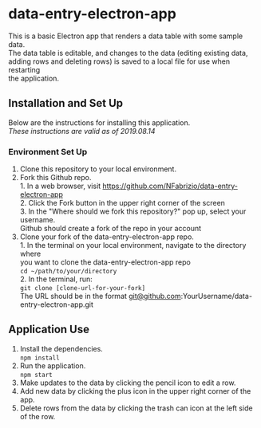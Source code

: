 # data-entry-electron-app

This is a basic Electron app that renders a data table with some sample data.  
The data table is editable, and changes to the data (editing existing data,  
adding rows and deleting rows) is saved to a local file for use when restarting  
the application.  

## Installation and Set Up  
Below are the instructions for installing this application.  
*These instructions are valid as of 2019.08.14*

### Environment Set Up  
1. Clone this repository to your local environment.  
  1. Fork this Github repo.  
    1. In a web browser, visit https://github.com/NFabrizio/data-entry-electron-app  
    2. Click the Fork button in the upper right corner of the screen  
    3. In the "Where should we fork this repository?" pop up, select your username.  
    Github should create a fork of the repo in your account  
  2. Clone your fork of the data-entry-electron-app repo.  
    1. In the terminal on your local environment, navigate to the directory where  
    you want to clone the data-entry-electron-app repo  
      `cd ~/path/to/your/directory`  
    2. In the terminal, run:  
      `git clone [clone-url-for-your-fork]`  
      The URL should be in the format git@github.com:YourUsername/data-entry-electron-app.git  

## Application Use  
1. Install the dependencies.  
  `npm install`  
2. Run the application.  
  `npm start`  
3. Make updates to the data by clicking the pencil icon to edit a row.  
4. Add new data by clicking the plus icon in the upper right corner of the app.  
5. Delete rows from the data by clicking the trash can icon at the left side of the row.  
